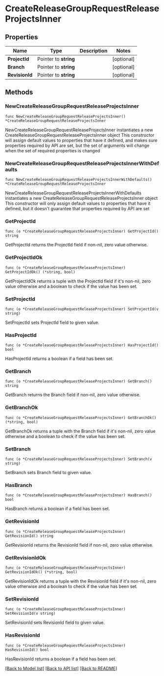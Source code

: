 # CreateReleaseGroupRequestReleaseProjectsInner

## Properties

Name | Type | Description | Notes
------------ | ------------- | ------------- | -------------
**ProjectId** | Pointer to **string** |  | [optional] 
**Branch** | Pointer to **string** |  | [optional] 
**RevisionId** | Pointer to **string** |  | [optional] 

## Methods

### NewCreateReleaseGroupRequestReleaseProjectsInner

`func NewCreateReleaseGroupRequestReleaseProjectsInner() *CreateReleaseGroupRequestReleaseProjectsInner`

NewCreateReleaseGroupRequestReleaseProjectsInner instantiates a new CreateReleaseGroupRequestReleaseProjectsInner object
This constructor will assign default values to properties that have it defined,
and makes sure properties required by API are set, but the set of arguments
will change when the set of required properties is changed

### NewCreateReleaseGroupRequestReleaseProjectsInnerWithDefaults

`func NewCreateReleaseGroupRequestReleaseProjectsInnerWithDefaults() *CreateReleaseGroupRequestReleaseProjectsInner`

NewCreateReleaseGroupRequestReleaseProjectsInnerWithDefaults instantiates a new CreateReleaseGroupRequestReleaseProjectsInner object
This constructor will only assign default values to properties that have it defined,
but it doesn't guarantee that properties required by API are set

### GetProjectId

`func (o *CreateReleaseGroupRequestReleaseProjectsInner) GetProjectId() string`

GetProjectId returns the ProjectId field if non-nil, zero value otherwise.

### GetProjectIdOk

`func (o *CreateReleaseGroupRequestReleaseProjectsInner) GetProjectIdOk() (*string, bool)`

GetProjectIdOk returns a tuple with the ProjectId field if it's non-nil, zero value otherwise
and a boolean to check if the value has been set.

### SetProjectId

`func (o *CreateReleaseGroupRequestReleaseProjectsInner) SetProjectId(v string)`

SetProjectId sets ProjectId field to given value.

### HasProjectId

`func (o *CreateReleaseGroupRequestReleaseProjectsInner) HasProjectId() bool`

HasProjectId returns a boolean if a field has been set.

### GetBranch

`func (o *CreateReleaseGroupRequestReleaseProjectsInner) GetBranch() string`

GetBranch returns the Branch field if non-nil, zero value otherwise.

### GetBranchOk

`func (o *CreateReleaseGroupRequestReleaseProjectsInner) GetBranchOk() (*string, bool)`

GetBranchOk returns a tuple with the Branch field if it's non-nil, zero value otherwise
and a boolean to check if the value has been set.

### SetBranch

`func (o *CreateReleaseGroupRequestReleaseProjectsInner) SetBranch(v string)`

SetBranch sets Branch field to given value.

### HasBranch

`func (o *CreateReleaseGroupRequestReleaseProjectsInner) HasBranch() bool`

HasBranch returns a boolean if a field has been set.

### GetRevisionId

`func (o *CreateReleaseGroupRequestReleaseProjectsInner) GetRevisionId() string`

GetRevisionId returns the RevisionId field if non-nil, zero value otherwise.

### GetRevisionIdOk

`func (o *CreateReleaseGroupRequestReleaseProjectsInner) GetRevisionIdOk() (*string, bool)`

GetRevisionIdOk returns a tuple with the RevisionId field if it's non-nil, zero value otherwise
and a boolean to check if the value has been set.

### SetRevisionId

`func (o *CreateReleaseGroupRequestReleaseProjectsInner) SetRevisionId(v string)`

SetRevisionId sets RevisionId field to given value.

### HasRevisionId

`func (o *CreateReleaseGroupRequestReleaseProjectsInner) HasRevisionId() bool`

HasRevisionId returns a boolean if a field has been set.


[[Back to Model list]](../README.md#documentation-for-models) [[Back to API list]](../README.md#documentation-for-api-endpoints) [[Back to README]](../README.md)


